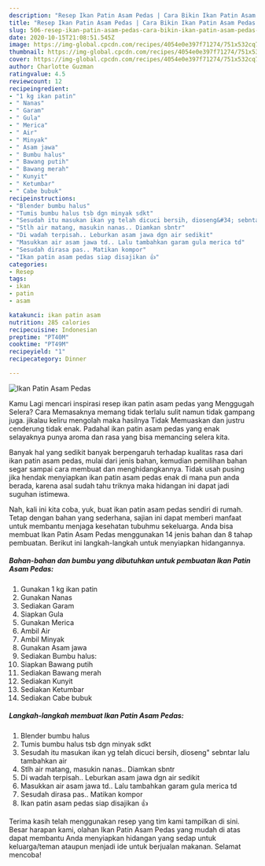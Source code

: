 ```yaml
---
description: "Resep Ikan Patin Asam Pedas | Cara Bikin Ikan Patin Asam Pedas Yang Enak Dan Lezat"
title: "Resep Ikan Patin Asam Pedas | Cara Bikin Ikan Patin Asam Pedas Yang Enak Dan Lezat"
slug: 506-resep-ikan-patin-asam-pedas-cara-bikin-ikan-patin-asam-pedas-yang-enak-dan-lezat
date: 2020-10-15T21:08:51.545Z
image: https://img-global.cpcdn.com/recipes/4054e0e397f71274/751x532cq70/ikan-patin-asam-pedas-foto-resep-utama.jpg
thumbnail: https://img-global.cpcdn.com/recipes/4054e0e397f71274/751x532cq70/ikan-patin-asam-pedas-foto-resep-utama.jpg
cover: https://img-global.cpcdn.com/recipes/4054e0e397f71274/751x532cq70/ikan-patin-asam-pedas-foto-resep-utama.jpg
author: Charlotte Guzman
ratingvalue: 4.5
reviewcount: 12
recipeingredient:
- "1 kg ikan patin"
- " Nanas"
- " Garam"
- " Gula"
- " Merica"
- " Air"
- " Minyak"
- " Asam jawa"
- " Bumbu halus"
- " Bawang putih"
- " Bawang merah"
- " Kunyit"
- " Ketumbar"
- " Cabe bubuk"
recipeinstructions:
- "Blender bumbu halus"
- "Tumis bumbu halus tsb dgn minyak sdkt"
- "Sesudah itu masukan ikan yg telah dicuci bersih, dioseng&#34; sebntar lalu tambahkan air"
- "Stlh air matang, masukin nanas.. Diamkan sbntr"
- "Di wadah terpisah.. Leburkan asam jawa dgn air sedikit"
- "Masukkan air asam jawa td.. Lalu tambahkan garam gula merica td"
- "Sesudah dirasa pas.. Matikan kompor"
- "Ikan patin asam pedas siap disajikan 👍"
categories:
- Resep
tags:
- ikan
- patin
- asam

katakunci: ikan patin asam 
nutrition: 285 calories
recipecuisine: Indonesian
preptime: "PT40M"
cooktime: "PT49M"
recipeyield: "1"
recipecategory: Dinner

---
```



![Ikan Patin Asam Pedas](https://img-global.cpcdn.com/recipes/4054e0e397f71274/751x532cq70/ikan-patin-asam-pedas-foto-resep-utama.jpg)

Kamu Lagi mencari inspirasi resep ikan patin asam pedas yang Menggugah Selera? Cara Memasaknya memang tidak terlalu sulit namun tidak gampang juga. jikalau keliru mengolah maka hasilnya Tidak Memuaskan dan justru cenderung tidak enak. Padahal ikan patin asam pedas yang enak selayaknya punya aroma dan rasa yang bisa memancing selera kita.



Banyak hal yang sedikit banyak berpengaruh terhadap kualitas rasa dari ikan patin asam pedas, mulai dari jenis bahan, kemudian pemilihan bahan segar sampai cara membuat dan menghidangkannya. Tidak usah pusing jika hendak menyiapkan ikan patin asam pedas enak di mana pun anda berada, karena asal sudah tahu triknya maka hidangan ini dapat jadi suguhan istimewa.


Nah, kali ini kita coba, yuk, buat ikan patin asam pedas sendiri di rumah. Tetap dengan bahan yang sederhana, sajian ini dapat memberi manfaat untuk membantu menjaga kesehatan tubuhmu sekeluarga. Anda bisa membuat Ikan Patin Asam Pedas menggunakan 14 jenis bahan dan 8 tahap pembuatan. Berikut ini langkah-langkah untuk menyiapkan hidangannya.

<!--inarticleads1-->

##### Bahan-bahan dan bumbu yang dibutuhkan untuk pembuatan Ikan Patin Asam Pedas:

1. Gunakan 1 kg ikan patin
1. Gunakan  Nanas
1. Sediakan  Garam
1. Siapkan  Gula
1. Gunakan  Merica
1. Ambil  Air
1. Ambil  Minyak
1. Gunakan  Asam jawa
1. Sediakan  Bumbu halus:
1. Siapkan  Bawang putih
1. Sediakan  Bawang merah
1. Sediakan  Kunyit
1. Sediakan  Ketumbar
1. Sediakan  Cabe bubuk




<!--inarticleads2-->

##### Langkah-langkah membuat Ikan Patin Asam Pedas:

1. Blender bumbu halus
1. Tumis bumbu halus tsb dgn minyak sdkt
1. Sesudah itu masukan ikan yg telah dicuci bersih, dioseng&#34; sebntar lalu tambahkan air
1. Stlh air matang, masukin nanas.. Diamkan sbntr
1. Di wadah terpisah.. Leburkan asam jawa dgn air sedikit
1. Masukkan air asam jawa td.. Lalu tambahkan garam gula merica td
1. Sesudah dirasa pas.. Matikan kompor
1. Ikan patin asam pedas siap disajikan 👍




Terima kasih telah menggunakan resep yang tim kami tampilkan di sini. Besar harapan kami, olahan Ikan Patin Asam Pedas yang mudah di atas dapat membantu Anda menyiapkan hidangan yang sedap untuk keluarga/teman ataupun menjadi ide untuk berjualan makanan. Selamat mencoba!
